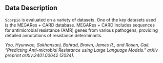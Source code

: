 ## Data Description

`Scorpio` is evaluated on a variety of datasets. One of the key datasets used is the MEGARes + CARD database. MEGARes + CARD includes sequences for antimicrobial resistance (AMR) genes from various pathogens, providing detailed annotations of resistance determinants.

*Yoo, Hyunwoo, Sokhansanj, Bahrad, Brown, James R., and Rosen, Gail. "Predicting Anti-microbial Resistance using Large Language Models." arXiv preprint arXiv:2401.00642 (2024).*
